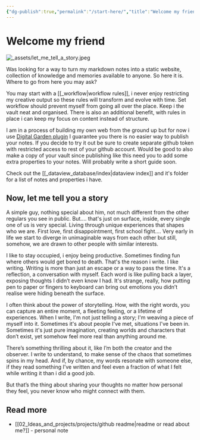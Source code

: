 ```yaml
---
{"dg-publish":true,"permalink":"/start-here/","title":"Welcome my friend","tags":["personal","writing","index","gardenEntry","gardenEntry"]}
---
```



# Welcome my friend

![_assets/let_me_tell_a_story.jpeg](/img/user/_assets/let_me_tell_a_story.jpeg)

Was looking for a way to turn my markdown notes into a static website, collection of knowledge and memories available to anyone. So here it is. Where to go from here you may ask?

You may start with a [[_workflow\|workflow rules]], i never enjoy restricting my creative output so these rules will transform and evolve with time. Set workflow should prevent myself from going all over the place. Keep i the vault neat and organised. There is also an additional benefit, with rules in place i can keep my focus on content instead of structure.

I am in a process of building my own web from the ground up but for now i use [Digital Garden plugin](https://dg-docs.ole.dev/) I guarantee you there is no easier way to publish your notes. If you decide to try it out be sure to create separate github token with restricted access to rest of your github account. Would be good to also make a copy of your vault since publishing like this need you to add some extra properties to your notes. Will probably write a short guide soon.

Check out the [[_dataview_database/index\|dataview index]] and it's folder for a list of notes and properties i have.

## Now, let me tell you a story

A simple guy, nothing special about him, not much different from the other regulars you see in public. But.... that's just on surface, inside, every single one of us is very special. Living through unique experiences that shapes who we are. First love, first disappointment, first school fight.... Very early in life we start to diverge in unimaginable ways from each other but still, somehow, we are drawn to other people with similar interests.

I like to stay occupied, i enjoy being productive. Sometimes finding fun where others would get bored to death. That's the reason i write. I like writing.  Writing is more than just an escape or a way to pass the time. It's a reflection, a conversation with myself. Each word is like pulling back a layer, exposing thoughts I didn’t even know I had. It's strange, really, how putting pen to paper or fingers to keyboard can bring out emotions you didn’t realise were hiding beneath the surface.

I often think about the power of storytelling. How, with the right words, you can capture an entire moment, a fleeting feeling, or a lifetime of experiences. When I write, I'm not just telling a story; I'm weaving a piece of myself into it. Sometimes it's about people I've met, situations I've been in. Sometimes it's just pure imagination, creating worlds and characters that don’t exist, yet somehow feel more real than anything around me.

There’s something thrilling about it, like I’m both the creator and the observer. I write to understand, to make sense of the chaos that sometimes spins in my head. And if, by chance, my words resonate with someone else, if they read something I’ve written and feel even a fraction of what I felt while writing it than i did a good job.

But that’s the thing about sharing your thoughts no matter how personal they feel, you never know who might connect with them.

## Read more

- [[02_Ideas_and_projects/projects/github readme\|readme or read about me?]] - personal note